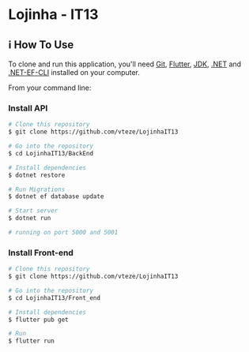 # Lojinha - IT13

## :information_source: How To Use

To clone and run this application, you'll need [Git](https://git-scm.com), [Flutter][flutter], [JDK][jdk], [.NET][.net] and [.NET-EF-CLI][.net-ef-cli] installed on your computer.

From your command line:

### Install API

```bash
# Clone this repository
$ git clone https://github.com/vteze/LojinhaIT13

# Go into the repository
$ cd LojinhaIT13/BackEnd

# Install dependencies
$ dotnet restore

# Run Migrations
$ dotnet ef database update

# Start server
$ dotnet run

# running on port 5000 and 5001
```

### Install Front-end

```bash
# Clone this repository
$ git clone https://github.com/vteze/LojinhaIT13

# Go into the repository
$ cd LojinhaIT13/Front_end

# Install dependencies
$ flutter pub get

# Run
$ flutter run
```

[flutter]: https://flutter.dev/?gclid=CjwKCAjw1JeJBhB9EiwAV612y7RdQQLy091TGCihjdJTxkM8AOlKm-63n4RvVdA1nQIFmq3BedG8zBoCdkYQAvD_BwE&gclsrc=aw.ds
[jdk]: https://developers.redhat.com/products/openjdk/download?sc_cid7013a000002vuYUAAY&gclid=CjwKCAjw1JeJBhB9EiwAV612y1GfDQdg-NBCBblH-03wPZ1vW07jEu1bTmzCLT4LItuhwFvr6mmhkBoC8g8QAvD_BwE
[.net]: https://dotnet.microsoft.com/download/dotnet/thank-you/sdk-5.0.400-windows-x64-installer
[.net-ef-cli]: https://docs.microsoft.com/en-us/ef/core/cli/dotnet
